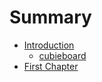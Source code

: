 # Summary

* [Introduction](README.md)
    * [cubieboard](cubieboard.md)
* [First Chapter](chapter1.md)

